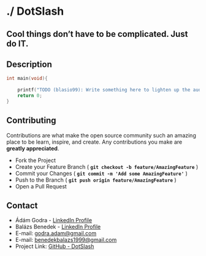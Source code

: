 # ./   DotSlash

## Cool things don’t have to be complicated. Just do IT.

## **Description**

```cpp
int main(void){
    
    printf("TODO (blasio99): Write something here to lighten up the audience");
    return 0;
}
```
## **Contributing**

Contributions are what make the open source community such an amazing place to be learn, inspire, and create. Any contributions you make are **greatly appreciated**.  

- Fork the Project  
- Create your Feature Branch ( **`git checkout -b feature/AmazingFeature`** )
- Commit your Changes ( **`git commit -m 'Add some AmazingFeature'`** )
- Push to the Branch ( **`git push origin feature/AmazingFeature`** )
- Open a Pull Request  

## **Contact**

- Ádám Godra - [LinkedIn Profile](https://www.linkedin.com/in/godraadam/)
- Balázs Benedek - [LinkedIn Profile](https://www.linkedin.com/in/benedek-balazs/)
- E-mail: godra.adam@gmail.com
- E-mail: benedekbalazs1999@gmail.com
- Project Link: [GitHub - DotSlash](https://github.com/dotslash-ro/dotslash-ro.github.io)
